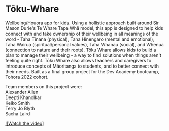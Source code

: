 # Tōku-Whare
Wellbeing/Houora app for kids. Using a hollistic approach built around Sir Mason Durie's Te Whare Tapa Whā model, this app is designed to help kids connect with and take ownership of their wellbeing in all meanings of the word - Taha Tinana (physical), Taha Hinengaro (mental and emotional), Taha Wairua (spiritual/personal values), Taha Whānau (social), and Whenua (connection to nature and their roots). Tōku Whare allows kids to build a plan to manage their wellbeing - a way to find solutions when things aren't feeling quite right. Tōku Whare also allows teachers and caregivers to introduce concepts of Māoritanga to students, and to better connect with their needs. Built as a final group project for the Dev Academy bootcamp, Tohora 2022 cohort.  
  
Team members on this project were:  
Alexander Allen  
Deepti Khanolkar  
Keiko Smith  
Terry Jo Blyth  
Sacha Laird  


[![Watch the video]](https://github.com/slairdy/toku-whare/blob/main/server/public/screen-capture%20(1).webm)
